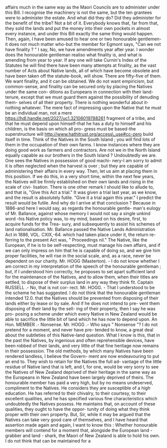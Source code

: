 affairs much in the same way as the Maori Councils are to administer under this Bill. I recognise the machinery is not the same, but the ten grantees were to administer the estate. And what did they do? Did they administer for the benefit of the tribe? Not a bit of it. Everybody knows that, far from that, they sold the lands and put the money into their own pockets in almost every instance, and under this Bill exactly the same thing would happen. Then, again, I have been amused to hear one or two honourable gentlemen- it does not much matter who-but the member for Egmont says, "Can we not have finality ? " I say, No, we have amendments year after year. I wonder does the honourable gentleman realiso what finality is, and what is amending from year to year. If any one will take Curnin's Index of the Statutes he will find there have been many attempts at finality, as the vast number of Acts about Native lands, all of which have become obsolete and have been taken off the statute-book, will show. There are fifty-five of them. We want finality, and it can be obtained. We do not want empiricism, but common-sense, and finality can be secured only by placing the Natives under the same con- ditions as Europeans in connection with their land-tenure, except that we must guard them against the possibility of denuding them- selves of all their property. There is nothing wonderful about it-nothing whatever. The mere fact of impressing upon the Native that he must be an individual man, not a mere https://hdl.handle.net/2027/uc1.32106019788261 fragment of a tribe, and that he must depend upon himself-that he has a duty to himself and his children, is the basis on which all pro- gress must be based-the superstructure will http://www.hathitrust.org/access\_use#cc-zero build itself in time. Think of the Natives in the South Island ; you will find lots of them in the occupation of their own farms. I know instances where they are doing good work as farmers and contractors. Are not we in the North Island equally capable as our brothers in the South Island ? Undoubtedly we are. One sees the Natives in possession of good machi- nery-I am sorry to admit it is often neglected when the harvest is over ; but they are capable of administering their affairs in every way. Then, let us aim at placing them in this position. If we do this, in a very short time, within the next few years, the Natives will be firmly established on their own lands and rising in the scale of civi- lisation. There is one other remark I should like to allude to, and that is, "Give this Act a trial." It was given a trial last year, as we know, and the result is absolutely futile. "Give it a trial again this year." I predict the result would be futile. And why do I arrive at that conclusion ? Because in 1886-and here I would say, as regards the honourable gentle- man's eulogy of Mr. Ballance, against whose memory I would not say a single unkind word -his Native policy was, to my mind, based on his desire, first, to acquire funds for the Trea- sury, and subsequently to assist his schemes of land nationalisation. Mr. Ballance passed the Native Lands Administration Act in 1886, VOL. CXIX,-64. which had taken place under it, the return re- ferring to the present Act was, " Proceedings nil." The Native, like the European, if he is to be self-respecting, must manage his own affairs, and if we can only impress on him that he is capable of doing so, and we give him proper facilities, he will rise in the social scale, and, as a race, never be dependent on our charity. Mr. HOGG (Masterton). - I do not know whether I am correct in my interpretation of the speech of the honourable gentleman ; but, if I understood him correctly, he proposes to set apart sufficient land for the maintenance of the Natives, and to allow them, when their titles are settled, to dispose of their surplus land in any way they think fit. Captain RUSSELL .- No, that is not cor- rect. Mr. HOGG. - That I understood to be the scheme he has suggested. I do not think that the honourable gentleman intended 12.0. that the Natives should be prevented from disposing of their lands either by lease or by sale. And if he does not intend to pre- vent them disposing of their land by the sell- ing of their property, then I say he was pro- posing a scheme under which every Native in New Zealand would be able to sacrifice the little bit of land which he has now to depend upon. An Hon. MEMBER .- Nonsense. Mr. HOGG .- Who says " Nonsense "? I do not pretend for a moment, and never have pre- tended to know, a great deal about the subtleties of this Native-land question. What I know is this, that in the past the Natives, by ingenious and often reprehensible devices, have been robbed of their lands, and very little of that fine heritage now remains in their possession. The old methods, by which many Natives have been rendered landless, I believe the Govern- ment are now endeavouring to put an end to. They wish to retain for the Natives the full ad- vantage of the little residue of Native land that is left, and I, for one, would be very sorry to see the Natives of New Zealand deprived of their heritage in the same way as the Europeans in New Zealand have been largely deprived of theirs. The honourable member has paid a very high, but by no means undeserved, compliment to the Natives. He considers they are susceptible of a high education. He has referred to their chivalry, to their courtesy, to their excellent qualities, and he has specified various fine characteristics which undoubtedly the Natives possess. He maintains that, on account of these qualities, they ought to have the oppor- tunity of doing what they think proper with their own property. But, Sir, while it may be argued that the Natives can take very good care of themselves, and I have heard that assertion made again and again, I want to know this : Whether honourable members will contend for a moment that, alongside the European land - grabber and land - shark, the Maori of New Zealand is able to hold his own. I do not think that can be maintained for a 